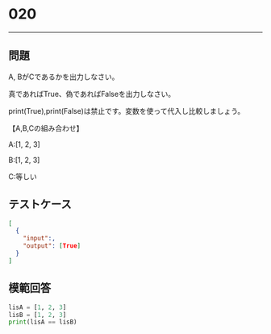 
# 020

---

## 問題

A, BがCであるかを出力しなさい。

真であればTrue、偽であればFalseを出力しなさい。

print(True),print(False)は禁止です。変数を使って代入し比較しましょう。

【A,B,Cの組み合わせ】

A:[1, 2, 3]

B:[1, 2, 3]   

C:等しい

## テストケース

```json
[
  {
    "input":,
    "output": [True]
  }
]
```

## 模範回答

```python
lisA = [1, 2, 3]
lisB = [1, 2, 3]
print(lisA == lisB)
```
